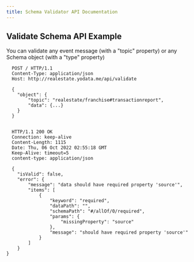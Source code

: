 ```yaml
---
title: Schema Validator API Documentation
---
```


## Validate Schema API Example

You can validate any event message (with a "topic" property) or any Schema object (with a "type" property)

```http
  POST / HTTP/1.1
  Content-Type: application/json
  Host: http://realestate.yodata.me/api/validate

  {
    "object": {
        "topic": "realestate/franchise#transactionreport",
        "data": {...}
    }
  }


  HTTP/1.1 200 OK
  Connection: keep-alive
  Content-Length: 1115
  Date: Thu, 06 Oct 2022 02:55:18 GMT
  Keep-Alive: timeout=5
  content-type: application/json

  {
    "isValid": false,
    "error": {
        "message": "data should have required property 'source'",
        "items": [
            {
                "keyword": "required",
                "dataPath": "",
                "schemaPath": "#/allOf/0/required",
                "params": {
                    "missingProperty": "source"
                },
                "message": "should have required property 'source'"
            }
        ]
    }
}

```
